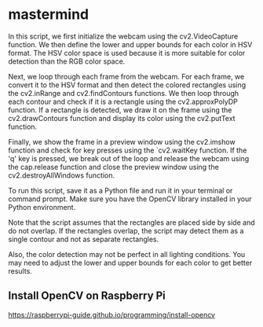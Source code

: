 # mastermind

In this script, we first initialize the webcam using the cv2.VideoCapture function. We then define the lower and upper bounds for each color in HSV format. The HSV color space is used because it is more suitable for color detection than the RGB color space.

Next, we loop through each frame from the webcam. For each frame, we convert it to the HSV format and then detect the colored rectangles using the cv2.inRange and cv2.findContours functions. We then loop through each contour and check if it is a rectangle using the cv2.approxPolyDP function. If a rectangle is detected, we draw it on the frame using the cv2.drawContours function and display its color using the cv2.putText function.

Finally, we show the frame in a preview window using the cv2.imshow function and check for key presses using the `cv2.waitKey function. If the 'q' key is pressed, we break out of the loop and release the webcam using the cap.release function and close the preview window using the cv2.destroyAllWindows function.

To run this script, save it as a Python file and run it in your terminal or command prompt. Make sure you have the OpenCV library installed in your Python environment.

Note that the script assumes that the rectangles are placed side by side and do not overlap. If the rectangles overlap, the script may detect them as a single contour and not as separate rectangles.

Also, the color detection may not be perfect in all lighting conditions. You may need to adjust the lower and upper bounds for each color to get better results.

## Install OpenCV on Raspberry Pi

https://raspberrypi-guide.github.io/programming/install-opencv
